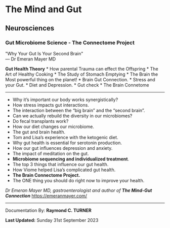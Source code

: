 # The Mind and Gut
## Neurosciences
### Gut Microbiome Science - The Connectome Project

"Why Your Gut Is Your Second Brain"\
― Dr Emeran Mayer MD


**Gut Health Theory**
    * How parental Trauma can effect the Offspring
    * The Art of Healthy Cooking
    * The Study of Stomach Emptying 
    * The Brain the Most powerful thing on the planet!
    * Brain Gut Connection.
    * Stress and your Gut.
    * Diet and Depression.
    * Gut check
    * The Brain Connetome

---

* Why it’s important our body works synergistically?
* How stress impacts gut interactions.
* The interaction between the “big brain” and the “second brain”.
* Can we actually rebuild the diversity in our microbiomes?
* Do fecal transplants work?
* How our diet changes our microbiome.
* The gut and brain health.
* Tom and Lisa’s experience with the ketogenic diet.
* Why gut health is essential for serotonin production.
* How our gut influences depression and anxiety.
* The impact of meditation on the gut.
* **Microbiome sequencing and individualized treatment**.
* The top 3 things that influence our gut health.
* How Viome helped Lisa’s complicated gut health.
* **The Brain Connectome Project.**
* The ONE thing you should do right now to improve your health.

*Dr Emeran Mayer MD, gastroenterologist and author of **The Mind-Gut Connection***
<https://emeranmayer.com/>

---

Documentation By: **Raymond C. TURNER**

**Last Updated:** Sunday 31st September 2023